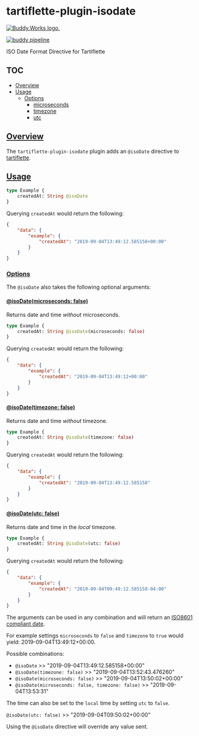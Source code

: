 # tartiflette-plugin-isodate

<a href="https://buddy.works"><img src="https://assets.buddy.works/automated-dark.svg" alt="Buddy.Works logo."></img></a>

[![buddy pipeline](https://app.buddy.works/benriggleman/tartiflette-plugin-isodate/pipelines/pipeline/208276/badge.svg?token=ff05a3fb6bb08b48350b4170e0c447aa3ccc198abbddd48c222205c3c61a7cff "buddy pipeline")](https://app.buddy.works/benriggleman/tartiflette-plugin-isodate/pipelines/pipeline/208276)

ISO Date Format Directive for Tartiflette

## TOC
- [Overview](#overview)
- [Usage](#usage)
    - [Options](#usage-options)
        - [microseconds](#usage-options-microseconds)
        - [timezone](#usage-options-timezone)
        - [utc](#usage-options-utc)


## [Overview](#overview)

The `tartiflette-plugin-isodate` plugin adds an `@isoDate` directive to [tartiflette](https://github.com/tartiflette/tartiflette).

## [Usage](#usage)

```graphql
type Example {
    createdAt: String @isoDate
}
```

Querying `createdAt` would return the following:

```json
{
    "data": {
        "example": {
            "createdAt": "2019-09-04T13:49:12.585158+00:00"
        }
    }
}
```


### [Options](#usage-options)

The `@isoDate` also takes the following optional arguments:

#### [@isoDate(microseconds: false)](#usage-options-microseconds)

Returns date and time _without_ microseconds.

```graphql
type Example {
    createdAt: String @isoDate(microseconds: false)
}
```

Querying `createdAt` would return the following:

```json
{
    "data": {
        "example": {
            "createdAt": "2019-09-04T13:49:12+00:00"
        }
    }
}
```

#### [@isoDate(timezone: false)](#usage-options-timezone)

Returns date and time _without_ timezone.

```graphql
type Example {
    createdAt: String @isoDate(timezone: false)
}
```

Querying `createdAt` would return the following:

```json
{
    "data": {
        "example": {
            "createdAt": "2019-09-04T13:49:12.585158"
        }
    }
}
```

#### [@isoDate(utc: false)](#usage-options-utc)

Returns date and time in the _local_ timezone.

```graphql
type Example {
    createdAt: String @isoDate(utc: false)
}
```

Querying `createdAt` would return the following:

```json
{
    "data": {
        "example": {
            "createdAt": "2019-09-04T09:49:12.585158-04:00"
        }
    }
}
```


The arguments can be used in any combination and will return an [ISO8601 compliant date](https://en.wikipedia.org/wiki/ISO_8601).

For example settings `microseconds` to `false` and `timezone` to `true` would yield: 2019-09-04T13:49:12+00:00.

Possible combinations:

- `@isoDate` >> "2019-09-04T13:49:12.585158+00:00"
- `@isoDate(timezone: false)` >> "2019-09-04T13:52:43.476260"
- `@isoDate(microseconds: false)` >> "2019-09-04T13:50:02+00:00"
- `@isoDate(microseconds: false, timezone: false)` >> "2019-09-04T13:53:31"

The time can also be set to the `local` time by setting `utc` to `false`.  

`@isoDate(utc: false)` >> "2019-09-04T09:50:02+00:00"

Using the `@isoDate` directive will override any value sent.